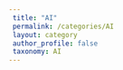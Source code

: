 ```yaml
---
 title: "AI"
 permalink: /categories/AI
 layout: category
 author_profile: false
 taxonomy: AI
---
```

